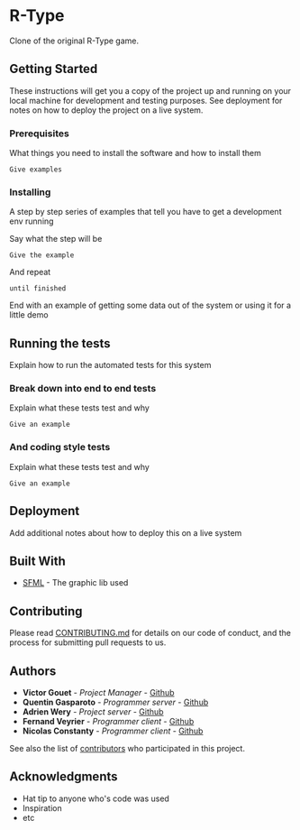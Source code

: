 # R-Type

Clone of the original R-Type game.

## Getting Started

These instructions will get you a copy of the project up and running on your local machine for development and testing purposes. See deployment for notes on how to deploy the project on a live system.

### Prerequisites

What things you need to install the software and how to install them

```
Give examples
```

### Installing

A step by step series of examples that tell you have to get a development env running

Say what the step will be

```
Give the example
```

And repeat

```
until finished
```

End with an example of getting some data out of the system or using it for a little demo

## Running the tests

Explain how to run the automated tests for this system

### Break down into end to end tests

Explain what these tests test and why

```
Give an example
```

### And coding style tests

Explain what these tests test and why

```
Give an example
```

## Deployment

Add additional notes about how to deploy this on a live system

## Built With

* [SFML](http://www.sfml-dev.org/download-fr.php) - The graphic lib used

## Contributing

Please read [CONTRIBUTING.md](https://gist.github.com/PurpleBooth/b24679402957c63ec426) for details on our code of conduct, and the process for submitting pull requests to us.

## Authors

* **Victor Gouet** - *Project Manager* - [Github](https://github.com/Gouet)
* **Quentin Gasparoto** - *Programmer server* - [Github](https://github.com/GasparQ)
* **Adrien Wery** - *Project server* - [Github](https://github.com/Gouet)
* **Fernand Veyrier** - *Programmer client* - [Github](https://github.com/Gouet)
* **Nicolas Constanty** - *Programmer client* - [Github](https://github.com/Gouet)

See also the list of [contributors](https://github.com/your/project/contributors) who participated in this project.

## Acknowledgments

* Hat tip to anyone who's code was used
* Inspiration
* etc
